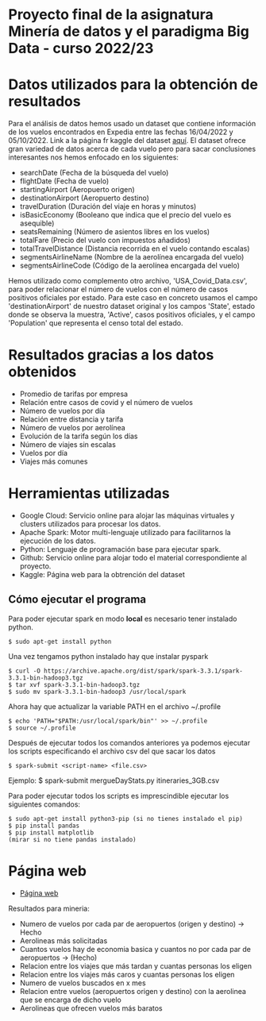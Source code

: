 # Proyecto final de la asignatura Minería de datos y el paradigma Big Data - curso 2022/23

# Datos utilizados para la obtención de resultados
Para el análisis de datos hemos usado un dataset que contiene información de los vuelos encontrados en Expedia entre las fechas 16/04/2022 y 05/10/2022.
Link a la página fr kaggle del dataset [aquí](https://www.kaggle.com/datasets/dilwong/flightprices).
El dataset ofrece gran variedad de datos acerca de cada vuelo pero para sacar conclusiones interesantes nos hemos enfocado en los siguientes:

- searchDate (Fecha de la búsqueda del vuelo)
- flightDate (Fecha de vuelo)
- startingAirport (Aeropuerto origen)
- destinationAirport (Aeropuerto destino)
- travelDuration (Duración del viaje en horas y minutos)
- isBasicEconomy (Booleano que indica que el precio del vuelo es asequible)
- seatsRemaining (Número de asientos libres en los vuelos)
- totalFare (Precio del vuelo con impuestos añadidos)
- totalTravelDistance (Distancia recorrida en el vuelo contando escalas)
- segmentsAirlineName (Nombre de la aerolínea encargada del vuelo)
- segmentsAirlineCode (Código de la aerolínea encargada del vuelo)

Hemos utilizado como complemento otro archivo, 'USA_Covid_Data.csv', para poder relacionar el número de vuelos con el número de casos positivos oficiales por estado. Para este caso en concreto usamos el campo 'destinationAirport' de nuestro dataset original y los campos 'State', estado donde se observa la muestra, 'Active', casos positivos oficiales, y el campo 'Population' que representa el censo total del estado.

# Resultados gracias a los datos obtenidos 

- Promedio de tarifas por empresa
- Relación entre casos de covid y el número de vuelos
- Número de vuelos por día
- Relación entre distancia y tarifa
- Número de vuelos por aerolínea
- Evolución de la tarifa según los días
- Número de viajes sin escalas
- Vuelos por día
- Viajes más comunes

# Herramientas utilizadas
- Google Cloud: Servicio online para alojar las máquinas virtuales y clusters utilizados para procesar los datos.
- Apache Spark: Motor multi-lenguaje utilizado para facilitarnos la ejecución de los datos.
- Python: Lenguaje de programación base para ejecutar spark.
- Github: Servicio online para alojar todo el material correspondiente al proyecto.
- Kaggle: Página web para la obtrención del dataset

## Cómo ejecutar el programa
Para poder ejecutar spark en modo **local** es necesario tener instalado python.
```
$ sudo apt-get install python
```

Una vez tengamos python instalado hay que instalar pyspark
```
$ curl -O https://archive.apache.org/dist/spark/spark-3.3.1/spark-3.3.1-bin-hadoop3.tgz
$ tar xvf spark-3.3.1-bin-hadoop3.tgz
$ sudo mv spark-3.3.1-bin-hadoop3 /usr/local/spark
```
Ahora hay que actualizar la variable PATH en el archivo ~/.profile
```
$ echo 'PATH="$PATH:/usr/local/spark/bin"' >> ~/.profile
$ source ~/.profile
```
Después de ejecutar todos los comandos anteriores ya podemos ejecutar los scripts especificando el archivo csv del que sacar los datos
```
$ spark-submit <script-name> <file.csv>
```
Ejemplo: $ spark-submit mergueDayStats.py itineraries_3GB.csv

Para poder ejecutar todos los scripts es imprescindible ejecutar los siguientes comandos:
```
$ sudo apt-get install python3-pip (si no tienes instalado el pip)
$ pip install pandas
$ pip install matplotlib
(mirar si no tiene pandas instalado)
```

# Página web
* [Página web](https://tripanalistycs.odoo.com/@/)

Resultados para mineria:
- Numero de vuelos por cada par de aeropuertos (origen y destino) -> Hecho 
- Aerolineas más solicitadas
- Cuantos vuelos hay de economia basica y cuantos no por cada par de aeropuertos -> (Hecho)
- Relacion entre los viajes que más tardan y cuantas personas los eligen
- Relacion entre los viajes más caros y cuantas personas los eligen
- Numero de vuelos buscados en x mes
- Relacion entre vuelos (aeropuertos origen y destino) con la aerolinea que se encarga de dicho vuelo
- Aerolineas que ofrecen vuelos más baratos
